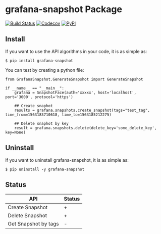 # grafana-snapshot Package
[![Build Status](https://travis-ci.com/ascendcorp/grafana-snapshot.svg)](https://travis-ci.com/ascendcorp/grafana-snapshot) 
[![Codecov](https://img.shields.io/codecov/c/gh/ascendcorp/grafana-snapshot.svg)](https://codecov.io/gh/ascendcorp/grafana-snapshot) 
[![PyPI](https://img.shields.io/pypi/v/grafana-snapshot.svg)](https://pypi.org/project/grafana-snapshot/)

## Install
If you want to use the API algorithms in your code, it is as simple as:

    $ pip install grafana-snapshot

You can test by creating a python file:

```python3
from GrafanaSnapshot.GenerateSnapshot import GenerateSnapshot

if __name__ == "__main__":
    grafana = SnapshotFace(auth='xxxxx', host='localhost', port='3000', protocol='https')
    
    ## Create snaphot
    results = grafana.snapshots.create_snapshot(tags="test_tag", time_from=1563183710618, time_to=1563185212275)
    
    ## Delete snaphot by key
    result = grafana.snapshots.delete(delete_key='some_delete_key', key=None)
```



## Uninstall
If you want to uninstall grafana-snapshot, it is as simple as:

    $ pip uninstall -y grafana-snapshot


## Status

| API | Status |
|---|---|
| Create Snapshot | + |
| Delete Snapshot | + |
| Get Snapshot by tags | - |
